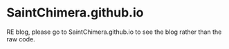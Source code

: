 # SaintChimera.github.io
RE blog, please go to SaintChimera.github.io to see the blog rather than the raw code.
